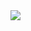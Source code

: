 <div>
  <img src="https://github-readme-stats.vercel.app/api?username=gabrielEmilio00&count_private=true&show_icons=true&theme=radical" />
</div>
